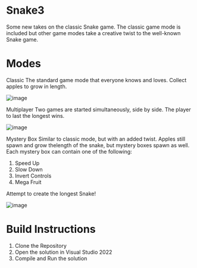 # Snake3
Some new takes on the classic Snake game. The classic game mode is included but other game modes take a creative twist to the well-known Snake game.

# Modes
Classic
The standard game mode that everyone knows and loves. Collect apples to grow in length.

![image](https://github.com/Aubser/Snake3/assets/99460897/2cdc08d0-253f-4e99-83f5-cfd9b12676c4)




Multiplayer
Two games are started simultaneously, side by side. The player to last the longest wins.

![image](https://github.com/Aubser/Snake3/assets/99460897/fafbb9bd-bbbf-4de0-a5e9-ff31cc731a2a)




Mystery Box
Similar to classic mode, but with an added twist. Apples still spawn and grow thelength of the snake, but mystery boxes spawn as well. Each mystery box can contain one of the following:

1. Speed Up
2. Slow Down
3. Invert Controls
4. Mega Fruit

Attempt to create the longest Snake!

![image](https://github.com/Aubser/Snake3/assets/99460897/10ae595c-3290-4c13-bae8-d7cc06269547)




# Build Instructions
1.  Clone the Repository
2.  Open the solution in Visual Studio 2022
3.  Compile and Run the solution
